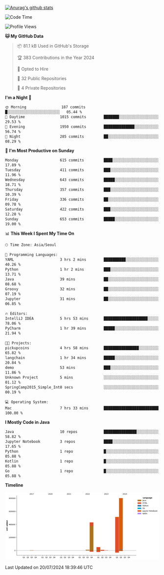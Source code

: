 [![Anurag's github stats](https://github-readme-stats.vercel.app/api?username=hajubal)](https://github.com/anuraghazra/github-readme-stats)

<!--START_SECTION:waka-->
![Code Time](http://img.shields.io/badge/Code%20Time-82%20hrs%209%20mins-blue)

![Profile Views](http://img.shields.io/badge/Profile%20Views-0-blue)

**🐱 My GitHub Data** 

> 📦 81.1 kB Used in GitHub's Storage 
 > 
> 🏆 383 Contributions in the Year 2024
 > 
> 💼 Opted to Hire
 > 
> 📜 32 Public Repositories 
 > 
> 🔑 4 Private Repositories 
 > 
**I'm a Night 🦉** 

```text
🌞 Morning                187 commits         █░░░░░░░░░░░░░░░░░░░░░░░░   05.44 % 
🌆 Daytime                1015 commits        ███████░░░░░░░░░░░░░░░░░░   29.53 % 
🌃 Evening                1950 commits        ██████████████░░░░░░░░░░░   56.74 % 
🌙 Night                  285 commits         ██░░░░░░░░░░░░░░░░░░░░░░░   08.29 % 
```
📅 **I'm Most Productive on Sunday** 

```text
Monday                   615 commits         ████░░░░░░░░░░░░░░░░░░░░░   17.89 % 
Tuesday                  411 commits         ███░░░░░░░░░░░░░░░░░░░░░░   11.96 % 
Wednesday                643 commits         █████░░░░░░░░░░░░░░░░░░░░   18.71 % 
Thursday                 357 commits         ███░░░░░░░░░░░░░░░░░░░░░░   10.39 % 
Friday                   336 commits         ██░░░░░░░░░░░░░░░░░░░░░░░   09.78 % 
Saturday                 422 commits         ███░░░░░░░░░░░░░░░░░░░░░░   12.28 % 
Sunday                   653 commits         █████░░░░░░░░░░░░░░░░░░░░   19.00 % 
```


📊 **This Week I Spent My Time On** 

```text
🕑︎ Time Zone: Asia/Seoul

💬 Programming Languages: 
YAML                     3 hrs 2 mins        ██████████░░░░░░░░░░░░░░░   40.26 % 
Python                   1 hr 2 mins         ███░░░░░░░░░░░░░░░░░░░░░░   13.71 % 
Java                     39 mins             ██░░░░░░░░░░░░░░░░░░░░░░░   08.68 % 
Groovy                   32 mins             ██░░░░░░░░░░░░░░░░░░░░░░░   07.19 % 
Jupyter                  31 mins             ██░░░░░░░░░░░░░░░░░░░░░░░   06.85 % 

🔥 Editors: 
IntelliJ IDEA            5 hrs 53 mins       ████████████████████░░░░░   78.06 % 
PyCharm                  1 hr 39 mins        █████░░░░░░░░░░░░░░░░░░░░   21.94 % 

🐱‍💻 Projects: 
pickupcoins              4 hrs 58 mins       ████████████████░░░░░░░░░   65.82 % 
langchain                1 hr 34 mins        █████░░░░░░░░░░░░░░░░░░░░   20.84 % 
demo                     53 mins             ███░░░░░░░░░░░░░░░░░░░░░░   11.86 % 
Unknown Project          5 mins              ░░░░░░░░░░░░░░░░░░░░░░░░░   01.12 % 
SpringCamp2015_Simple_Int0 secs              ░░░░░░░░░░░░░░░░░░░░░░░░░   00.19 % 

💻 Operating System: 
Mac                      7 hrs 33 mins       █████████████████████████   100.00 % 
```

**I Mostly Code in Java** 

```text
Java                     10 repos            ███████████████░░░░░░░░░░   58.82 % 
Jupyter Notebook         3 repos             ████░░░░░░░░░░░░░░░░░░░░░   17.65 % 
Python                   1 repo              █░░░░░░░░░░░░░░░░░░░░░░░░   05.88 % 
Kotlin                   1 repo              █░░░░░░░░░░░░░░░░░░░░░░░░   05.88 % 
Go                       1 repo              █░░░░░░░░░░░░░░░░░░░░░░░░   05.88 % 
```



**Timeline**

![Lines of Code chart](https://raw.githubusercontent.com/hajubal/hajubal/main/assets/bar_graph.png)


 Last Updated on 20/07/2024 18:39:46 UTC
<!--END_SECTION:waka-->